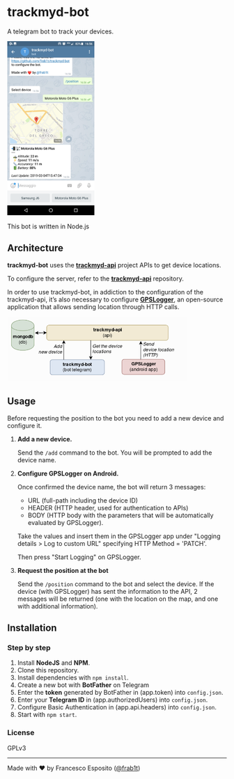 # trackmyd-bot

A telegram bot to track your devices.

<img src="screenshot.png" height="400">

This bot is written in Node.js

## Architecture

**trackmyd-bot** uses the [**trackmyd-api**](https://github.com/frab1t/trackmyd-api) project APIs to get device locations. 

To configure the server, refer to the  [**trackmyd-api**](https://github.com/frab1t/trackmyd-api) repository.


In order to use trackmyd-bot, in addiction to the configuration of the trackmyd-api, it’s also necessary to configure [**GPSLogger**](https://github.com/mendhak/gpslogger), an open-source application that allows sending location through HTTP calls.


<img src="architecture.png" height="150">


## Usage

Before requesting the position to the bot you need to add a new device and configure it.

1. **Add a new device.**

    Send the `/add` command to the bot. You will be prompted to add the device name.

2. **Configure GPSLogger on Android.**

    Once confirmed the device name, the bot will return 3 messages:

    - URL (full-path including the device ID)
    - HEADER (HTTP header, used for authentication to APIs)
    - BODY (HTTP body with the parameters that will be automatically evaluated by GPSLogger).
    
    Take the values ​​and insert them in the GPSLogger app under "Logging details > Log to custom URL" specifying HTTP Method = 'PATCH'. 

    Then press "Start Logging" on GPSLogger.

3. **Request the position at the bot**

    Send the `/position` command to the bot and select the device. If the device (with GPSLogger) has sent the information to the API, 2 messages will be returned (one with the location on the map, and one with additional information).


## Installation

### Step by step

1. Install **NodeJS** and **NPM**.
2. Clone this repository.
3. Install dependencies with `npm install`.
4. Create a new bot with **BotFather** on Telegram
5. Enter the **token** generated by BotFather in (app.token) into `config.json`.
6. Enter your **Telegram ID** in (app.authorizedUsers) into `config.json`.
7. Configure Basic Authentication in (app.api.headers) into `config.json`.
8. Start with `npm start`.

### License

GPLv3

---
Made with ❤️ by Francesco Esposito ([@frab1t](https://github.com/frab1t))
